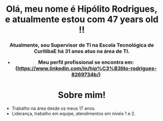 <h1 align="center">Olá, meu nome é Hipólito Rodrigues, e atualmente estou com 47 years old !!</h1>
<h3 align="center">Atualmente, sou Supervisor de TI na Escola Tecnológica de CuritibaE há 31 anos atuo na área de TI. </h>

- Meu perfil profissional se encontra em: (https://www.linkedin.com/in/hip%C3%B3lito-rodrigues-8269734b/)
<h1 align="center">Sobre mim!</h1>

- Trabalho na área desde os meus 17 anos.
- Liderança, trabalho em equipe, atendimentos em níveis 1 e 2.
  
